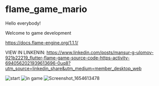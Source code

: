 # flame_game_mario

Hello everybody!

Welcome to game development

https://docs.flame-engine.org/1.1.1/

VIEW IN LINKENIN: https://www.linkedin.com/posts/mansur-g-ulomov-921b22219_flutter-flame-game-source-code-https-activity-6940562021939613696-0uq8?utm_source=linkedin_share&utm_medium=member_desktop_web

![start](https://user-images.githubusercontent.com/96409233/172414451-f7b3f997-e32f-4bfd-bf69-3af168eae3f0.jpg)
![in game](https://user-images.githubusercontent.com/96409233/172415284-12b9d4b0-6376-4b42-bfa8-bf17b6ffa198.jpg)
![Screenshot_1654613478](https://user-images.githubusercontent.com/96409233/172415485-19809b13-745d-4ed8-8921-d1ead4360f20.png)


